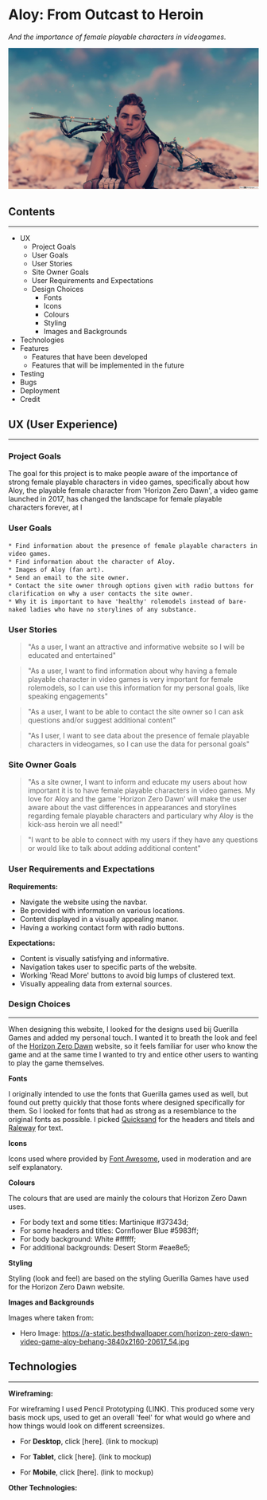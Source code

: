 # Aloy: From Outcast to Heroin #  
*And the importance of female playable characters in videogames.*

![Aloy](hero-image-aloy.jpg)

## Contents ##
---
* UX
    * Project Goals
    * User Goals
    * User Stories
    * Site Owner Goals
    * User Requirements and Expectations
    * Design Choices
        * Fonts
        * Icons
        * Colours
        * Styling
        * Images and Backgrounds
* Technologies 
* Features 
    * Features that have been developed
    * Features that will be implemented in the future
* Testing
* Bugs
* Deployment
* Credit

## **UX (User Experience)** ##  
---
### Project Goals ### 
<p>The goal for this project is to make people aware of the importance of strong female playable characters in video games, specifically about how Aloy, the playable female character from 'Horizon Zero Dawn', a video game launched in 2017, has changed the landscape for female playable characters forever, at l

### User Goals ###

    * Find information about the presence of female playable characters in video games.
    * Find information about the character of Aloy.
    * Images of Aloy (fan art).
    * Send an email to the site owner.
    * Contact the site owner through options given with radio buttons for clarification on why a user contacts the site owner.
    * Why it is important to have 'healthy' rolemodels instead of bare-naked ladies who have no storylines of any substance.

### User Stories ###

><p>"As a user, I want an attractive and informative website so I will be educated and entertained"</p>

><p>"As a user, I want to find information about why having a female playable character in video games is very important for female rolemodels, so I can use this information for my personal goals, like speaking engagements"</p>

><p>"As a user, I want to be able to contact the site owner so I can ask questions and/or suggest additional content"</p>

><p>"As I user, I want to see data about the presence of female playable characters in videogames, so I can use the data for personal goals"</p>

### Site Owner Goals ###

><p>"As a site owner, I want to inform and educate my users about how important it is to have female playable characters in video games. My love for Aloy and the game 'Horizon Zero Dawn'  will make the user aware about the vast differences in appearances and storylines regarding female playable characters and particulary why Aloy is the kick-ass heroin we all need!"</p>

><p>"I want to be able to connect with my users if they have any questions or would like to talk about adding additional content"</P>

### User Requirements and Expectations ###

**Requirements:**
* Navigate the website using the navbar.
* Be provided with information on various locations.
* Content displayed in a visually appealing manor.
* Having a working contact form with radio buttons.

**Expectations:**
* Content is visually satisfying and informative.
* Navigation takes user to specific parts of the website.
* Working 'Read More' buttons to avoid big lumps of clustered text.
* Visually appealing data from external sources.

### Design Choices ###
---
When designing this website, I looked for the designs used bij Guerilla Games and added my personal touch. I wanted it to breath the look and feel of the [Horizon Zero Dawn](https://www.playstation.com/nl-nl/games/horizon-zero-dawn-ps4/) website, so it feels familiar for user who know the game and at the same time I wanted to try and entice other users to wanting to play the game themselves.

**Fonts**

I originally intended to use the fonts that Guerilla games used as well, but found out pretty quickly that those fonts where designed specifically for them. So I looked for fonts that had as strong as a resemblance to the original fonts as possible.
I picked [Quicksand](https://fonts.google.com/specimen/Quicksand?category=Sans+Serif&preview.text=&preview.text_type=custom&query=quick) for the headers and titels and [Raleway](https://fonts.google.com/specimen/Raleway?category=Sans+Serif&preview.text=&preview.text_type=custom&query=ralewa) for text.

**Icons**

Icons used where provided by [Font Awesome](https://fontawesome.com/), used in moderation and are self explanatory.

**Colours**

The colours that are used are mainly the colours that Horizon Zero Dawn uses. 

* For body text and some titles: Martinique #37343d;
* For some headers and titles: Cornflower Blue #5983ff;
* For body background: White #ffffff;
* For additional backgrounds: Desert Storm #eae8e5;

**Styling**

Styling (look and feel) are based on the styling Guerilla Games have used for the Horizon Zero Dawn website.

**Images and Backgrounds**

Images where taken from: 
* Hero Image: https://a-static.besthdwallpaper.com/horizon-zero-dawn-video-game-aloy-behang-3840x2160-20617_54.jpg


## Technologies ##
---
**Wireframing:**

For wireframing I used Pencil Prototyping (LINK). This produced some very basis mock ups, used to get an overall 'feel' for what would go where and how things would look on different screensizes.

* For **Desktop**, click [here]. (link to mockup)

* For **Tablet**, click [here]. (link to mockup)

* For **Mobile**, click [here]. (link to mockup)

**Other Technologies:**
